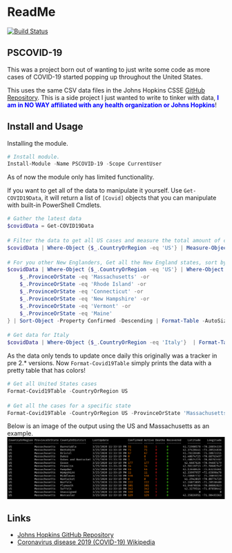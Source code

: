 # ReadMe

[![Build Status](https://ephos.visualstudio.com/PSCOVID-19/_apis/build/status/ephos.PSCOVID-19?branchName=master)](https://ephos.visualstudio.com/PSCOVID-19/_build/latest?definitionId=3&branchName=master)

## PSCOVID-19

This was a project born out of wanting to just write some code as more cases of COVID-19 started popping up throughout the United States.

This uses the same CSV data files in the Johns Hopkins CSSE [GitHub Repository](https://github.com/CSSEGISandData/COVID-19).  This is a side project I just wanted to write to tinker with data, <span style="color:blue">__**I am in NO WAY affiliated with any health organization or Johns Hopkins**__</span>!

## Install and Usage

Installing the module.

```powershell
# Install module.
Install-Module -Name PSCOVID-19 -Scope CurrentUser
```

As of now the module only has limited functionality.

If you want to get all of the data to manipulate it yourself.  Use `Get-COVID19Data`, it will return a list of `[Covid]` objects that you can manipulate with built-in PowerShell Cmdlets.

```powershell
# Gather the latest data
$covidData = Get-COVID19Data

# Filter the data to get all US cases and measure the total amount of confirmed cases across all of the data
$covidData | Where-Object {$_.CountryOrRegion -eq 'US'} | Measure-Object -Property Confirmed -Sum

# For you other New Englanders, Get all the New England states, sort by 'confirmed' cases and then format it out as a table
$covidData | Where-Object {$_.CountryOrRegion -eq 'US'} | Where-Object {
    $_.ProvinceOrState -eq 'Massachusetts' -or
    $_.ProvinceOrState -eq 'Rhode Island' -or
    $_.ProvinceOrState -eq 'Connecticut' -or
    $_.ProvinceOrState -eq 'New Hampshire' -or
    $_.ProvinceOrState -eq 'Vermont' -or
    $_.ProvinceOrState -eq 'Maine'
} | Sort-Object -Property Confirmed -Descending | Format-Table -AutoSize

# Get data for Italy
$covidData | Where-Object {$_.CountryOrRegion -eq 'Italy'}  | Format-Table -AutoSize
```

As the data only tends to update once daily this originally was a tracker in pre 2.* versions.  Now `Format-Covid19Table` simply prints the data with a pretty table that has colors!

```powershell
# Get all United States cases
Format-Covid19Table -CountryOrRegion US

# Get all the cases for a specific state
Format-Covid19Table -CountryOrRegion US -ProvinceOrState 'Massachusetts'
```

Below is an image of the output using the US and Massachusetts as an example.
![example1](images/example1.png)

## Links

- [Johns Hopkins GitHub Repository](https://github.com/CSSEGISandData/COVID-19)
- [Coronavirus disease 2019 (COVID-19) Wikipedia](https://en.wikipedia.org/wiki/Coronavirus_disease_2019)
